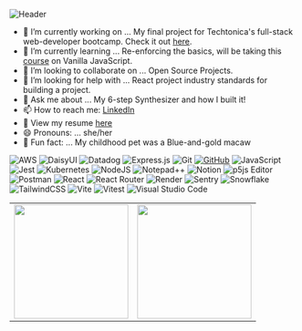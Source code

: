 ![Header](https://github.com/user-attachments/assets/77405b88-3dc0-4e2a-9044-ff98e2aafeb7)

- 🔭 I’m currently working on ... My final project for Techtonica's full-stack web-developer bootcamp. Check it out [here](https://github.com/Leah123-d/VSpice).
- 🌱 I’m currently learning ... Re-enforcing the basics, will be taking this [course](https://javascript30.com/) on Vanilla JavaScript.
- 👯 I’m looking to collaborate on ... Open Source Projects.
- 🤔 I’m looking for help with ... React project industry standards for building a project. 
- 💬 Ask me about ... My 6-step Synthesizer and how I built it! 
- 📫 How to reach me: [LinkedIn](https://www.linkedin.com/in/leah-p-tech/)
- 📄 View my resume [here]( https://leah123-d.github.io/resume/)
- 😄 Pronouns: ... she/her
-  🦜 Fun fact: ... My childhood pet was a Blue-and-gold macaw

![AWS](https://img.shields.io/badge/AWS-%23FF9900.svg?style=for-the-badge&logo=amazon-aws&logoColor=white)
![DaisyUI](https://img.shields.io/badge/daisyui-5A0EF8?style=for-the-badge&logo=daisyui&logoColor=white)
![Datadog](https://img.shields.io/badge/datadog-%23632CA6.svg?style=for-the-badge&logo=datadog&logoColor=white)
![Express.js](https://img.shields.io/badge/express.js-%23404d59.svg?style=for-the-badge&logo=express&logoColor=%2361DAFB)
![Git](https://img.shields.io/badge/git-%23F05033.svg?style=for-the-badge&logo=git&logoColor=white)
<a href="https://github.com/Leah123-d">![GitHub](https://img.shields.io/badge/github-%23121011.svg?style=for-the-badge&logo=github&logoColor=white)</a>
![JavaScript](https://img.shields.io/badge/javascript-%23323330.svg?style=for-the-badge&logo=javascript&logoColor=%23F7DF1E)
![Jest](https://img.shields.io/badge/-jest-%23C21325?style=for-the-badge&logo=jest&logoColor=white)
![Kubernetes](https://img.shields.io/badge/kubernetes-%23326ce5.svg?style=for-the-badge&logo=kubernetes&logoColor=white)
![NodeJS](https://img.shields.io/badge/node.js-6DA55F?style=for-the-badge&logo=node.js&logoColor=white)
![Notepad++](https://img.shields.io/badge/Notepad++-90E59A.svg?style=for-the-badge&logo=notepad%2b%2b&logoColor=black)
![Notion](https://img.shields.io/badge/Notion-%23000000.svg?style=for-the-badge&logo=notion&logoColor=white)
![p5js Editor](https://img.shields.io/badge/p5.js-ED225D?style=for-the-badge&logo=p5.js&logoColor=FFFFFF)
![Postman](https://img.shields.io/badge/Postman-FF6C37?style=for-the-badge&logo=postman&logoColor=white)
![React](https://img.shields.io/badge/react-%2320232a.svg?style=for-the-badge&logo=react&logoColor=%2361DAFB)
![React Router](https://img.shields.io/badge/React_Router-CA4245?style=for-the-badge&logo=react-router&logoColor=white)
![Render](https://img.shields.io/badge/Render-%46E3B7.svg?style=for-the-badge&logo=render&logoColor=white)
![Sentry](https://img.shields.io/badge/sentry-%23362D59.svg?style=for-the-badge&logo=sentry&logoColor=white)
![Snowflake](https://img.shields.io/badge/snowflake-%2329B5E8.svg?style=for-the-badge&logo=snowflake&logoColor=white)
![TailwindCSS](https://img.shields.io/badge/tailwindcss-%2338B2AC.svg?style=for-the-badge&logo=tailwind-css&logoColor=white)
![Vite](https://img.shields.io/badge/vite-%23646CFF.svg?style=for-the-badge&logo=vite&logoColor=white)
![Vitest](https://img.shields.io/badge/-Vitest-252529?style=for-the-badge&logo=vitest&logoColor=FCC72B)
![Visual Studio Code](https://img.shields.io/badge/Visual%20Studio%20Code-0078d7.svg?style=for-the-badge&logo=visual-studio-code&logoColor=white)

<table>
  
  <tr>
    <td>
      <a href="https://github.com/anuraghazra/github-readme-stats">
        <img height="200" src="https://github-readme-stats.vercel.app/api?username=Leah123-d&show_icons=true&theme=buefy&rank_icon=github" />
      </a>
    </td>
    <td>
      <a href="https://github.com/anuraghazra/convoychat">
        <img height="200" src="https://github-readme-stats.vercel.app/api/top-langs?username=Leah123-d&layout=compact&langs_count=8&card_width=320" />
      </a>
    </td>
  </tr>
</table>
